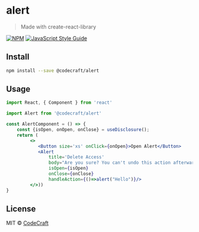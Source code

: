 # alert

> Made with create-react-library

[![NPM](https://img.shields.io/npm/v/@codecraft/alert.svg)](https://www.npmjs.com/package/@codecraft/alert) [![JavaScript Style Guide](https://img.shields.io/badge/code_style-standard-brightgreen.svg)](https://standardjs.com)

## Install

```bash
npm install --save @codecraft/alert
```

## Usage

```jsx
import React, { Component } from 'react'

import Alert from '@codecraft/alert'

const AlertComponent = () => {
    const {isOpen, onOpen, onClose} = useDisclosure();
    return (
         <>
            <Button size='xs' onClick={onOpen}>Open Alert</Button>
            <Alert
                title='Delete Access'
                body="Are you sure? You can't undo this action afterwards."
                isOpen={isOpen}
                onClose={onClose}
                handleAction={()=>alert("Hello")}/>
         </>))
}
```

## License

MIT © [CodeCraft](https://github.com/CodeCraft)
